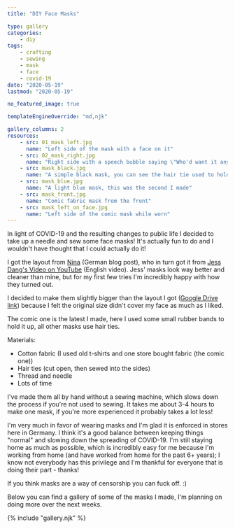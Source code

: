 ```yaml
---
title: "DIY Face Masks"

type: gallery
categories:
    - diy
tags:
    - crafting
    - sewing
    - mask
    - face
    - covid-19
date: "2020-05-19"
lastmod: "2020-05-19"

no_featured_image: true

templateEngineOverride: "md,njk"

gallery_columns: 2
resources:
    - src: 01_mask_left.jpg
      name: "Left side of the mask with a face on it"
    - src: 02_mask_right.jpg
      name: "Right side with a speech bubble saying \"Who'd want it any other way? When there's danger to innocent people\""
    - src: mask_black.jpg
      name: "A simple black mask, you can see the hair tie used to hold it up."
    - src: mask_blue.jpg
      name: "A light blue mask, this was the second I made"
    - src: mask_front.jpg
      name: "Comic fabric mask from the front"
    - src: mask_left_on_face.jpg
      name: "Left side of the comic mask while worn"
---
```


In light of COVID-19 and the resulting changes to public life I decided to take up a needle and sew some face masks! It's actually fun to do and I wouldn't have thought that I could actually do it! 

I got the layout from [Nina](https://oddnina.de/diy/2020/03/16/gesichtsmasken-anleitung.html) (German blog post), who in turn got it from [Jess Dang's Video on YouTube](https://www.youtube.com/watch?v=VUasSmReIVo&t=315s) (English video). Jess' masks look way better and cleaner than mine, but for my first few tries I'm incredibly happy with how they turned out.

I decided to make them slightly bigger than the layout I got ([Google Drive link](https://drive.google.com/file/d/1GQkPmh7-AbuPt4DV8JxbT3KavAM4x0-c/view)) because I felt the original size didn't cover my face as much as I liked. 

The comic one is the latest I made, here I used some small rubber bands to hold it up, all other masks use hair ties.

Materials:
- Cotton fabric (I used old t-shirts and one store bought fabric (the comic one))
- Hair ties (cut open, then sewed into the sides)
- Thread and needle
- Lots of time

I've made them all by hand without a sewing machine, which slows down the process if you're not used to sewing. It takes me about 3-4 hours to make one mask, if you're more experienced it probably takes a lot less!

I'm very much in favor of wearing masks and I'm glad it is enforced in stores here in Germany. I think it's a good balance between keeping things "normal" and slowing down the spreading of COVID-19. I'm still staying home as much as possible, which is incredibly easy for me because I'm working from home (and have worked from home for the past 6+ years); I know not everybody has this privilege and I'm thankful for everyone that is doing their part - thanks! 

If you think masks are a way of censorship you can fuck off. :) 

Below you can find a gallery of some of the masks I made, I'm planning on doing more over the next weeks. 

{% include "gallery.njk" %}